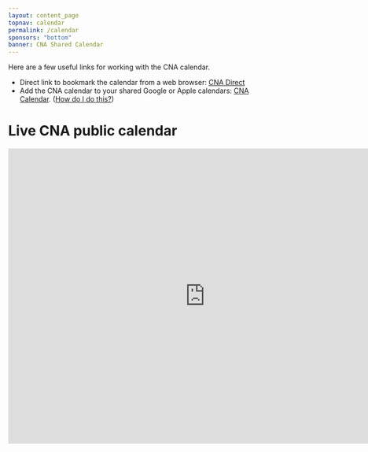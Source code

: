 ```yaml
---
layout: content_page
topnav: calendar
permalink: /calendar
sponsors: "bottom"
banner: CNA Shared Calendar
---
```



Here are a few useful links for working with the CNA calendar.

  * Direct link to bookmark the calendar from a web browser:  [CNA Direct](https://calendar.google.com/calendar/embed?src=f7l35bqmt1anlffg02docihr68%40group.calendar.google.com&ctz=America%2FNew_York)
  * Add the CNA calendar to your shared Google or Apple calendars: [CNA Calendar](https://calendar.google.com/calendar/u/2?cid=ZjdsMzVicW10MWFubGZmZzAyZG9jaWhyNjhAZ3JvdXAuY2FsZW5kYXIuZ29vZ2xlLmNvbQ).  ([How do I do this?](https://support.google.com/calendar/answer/37100?co=GENIE.Platform%3DDesktop&hl=en))


# Live CNA public calendar

<iframe src="https://calendar.google.com/calendar/embed?src=f7l35bqmt1anlffg02docihr68%40group.calendar.google.com&ctz=America%2FNew_York" style="border: 0" width="800" height="600" frameborder="0" scrolling="no"></iframe>
